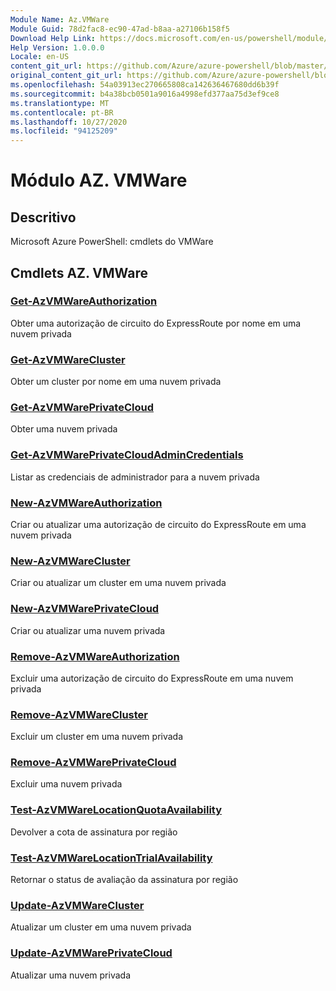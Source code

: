 ```yaml
---
Module Name: Az.VMWare
Module Guid: 78d2fac8-ec90-47ad-b8aa-a27106b158f5
Download Help Link: https://docs.microsoft.com/en-us/powershell/module/az.vmware
Help Version: 1.0.0.0
Locale: en-US
content_git_url: https://github.com/Azure/azure-powershell/blob/master/src/VMWare/help/Az.VMWare.md
original_content_git_url: https://github.com/Azure/azure-powershell/blob/master/src/VMWare/help/Az.VMWare.md
ms.openlocfilehash: 54a03913ec270665808ca142636467680dd6b39f
ms.sourcegitcommit: b4a38bcb0501a9016a4998efd377aa75d3ef9ce8
ms.translationtype: MT
ms.contentlocale: pt-BR
ms.lasthandoff: 10/27/2020
ms.locfileid: "94125209"
---
```

# Módulo AZ. VMWare
## Descritivo
Microsoft Azure PowerShell: cmdlets do VMWare

## Cmdlets AZ. VMWare
### [Get-AzVMWareAuthorization](Get-AzVMWareAuthorization.md)
Obter uma autorização de circuito do ExpressRoute por nome em uma nuvem privada

### [Get-AzVMWareCluster](Get-AzVMWareCluster.md)
Obter um cluster por nome em uma nuvem privada

### [Get-AzVMWarePrivateCloud](Get-AzVMWarePrivateCloud.md)
Obter uma nuvem privada

### [Get-AzVMWarePrivateCloudAdminCredentials](Get-AzVMWarePrivateCloudAdminCredentials.md)
Listar as credenciais de administrador para a nuvem privada

### [New-AzVMWareAuthorization](New-AzVMWareAuthorization.md)
Criar ou atualizar uma autorização de circuito do ExpressRoute em uma nuvem privada

### [New-AzVMWareCluster](New-AzVMWareCluster.md)
Criar ou atualizar um cluster em uma nuvem privada

### [New-AzVMWarePrivateCloud](New-AzVMWarePrivateCloud.md)
Criar ou atualizar uma nuvem privada

### [Remove-AzVMWareAuthorization](Remove-AzVMWareAuthorization.md)
Excluir uma autorização de circuito do ExpressRoute em uma nuvem privada

### [Remove-AzVMWareCluster](Remove-AzVMWareCluster.md)
Excluir um cluster em uma nuvem privada

### [Remove-AzVMWarePrivateCloud](Remove-AzVMWarePrivateCloud.md)
Excluir uma nuvem privada

### [Test-AzVMWareLocationQuotaAvailability](Test-AzVMWareLocationQuotaAvailability.md)
Devolver a cota de assinatura por região

### [Test-AzVMWareLocationTrialAvailability](Test-AzVMWareLocationTrialAvailability.md)
Retornar o status de avaliação da assinatura por região

### [Update-AzVMWareCluster](Update-AzVMWareCluster.md)
Atualizar um cluster em uma nuvem privada

### [Update-AzVMWarePrivateCloud](Update-AzVMWarePrivateCloud.md)
Atualizar uma nuvem privada

